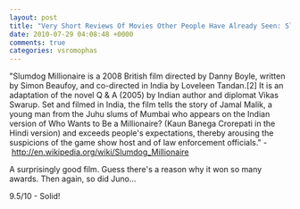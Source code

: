 ```yaml
---
layout: post
title: "Very Short Reviews Of Movies Other People Have Already Seen: Slumdog Millionaire [2008]"
date: 2010-07-29 04:08:48 +0000
comments: true
categories: vsromophas
---
```


"Slumdog Millionaire is a 2008 British film directed by Danny Boyle, written by Simon Beaufoy, and co-directed in India by Loveleen Tandan.[2] It is an adaptation of the novel Q &amp; A (2005) by Indian author and diplomat Vikas Swarup. Set and filmed in India, the film tells the story of Jamal Malik, a young man from the Juhu slums of Mumbai who appears on the Indian version of Who Wants to Be a Millionaire? (Kaun Banega Crorepati in the Hindi version) and exceeds people's expectations, thereby arousing the suspicions of the game show host and of law enforcement officials." - http://en.wikipedia.org/wiki/Slumdog_Millionaire

A surprisingly good film. Guess there's a reason why it won so many awards. Then again, so did Juno...

9.5/10 - Solid!